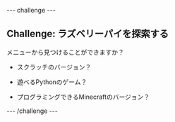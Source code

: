 \--- challenge \---

## Challenge: ラズベリーパイを探索する

メニューから見つけることができますか？

+ スクラッチのバージョン？

+ 遊べるPythonのゲーム？

+ プログラミングできるMinecraftのバージョン？

\--- /challenge \---